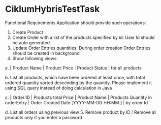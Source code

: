 # CiklumHybrisTestTask

Functional Requirements
Application should provide such operations:
1. Create Product
2. Create Order with a list of the products specified by id. User Id should be auto generated
3. Update Order Entries quantities. During order creation Order Entries should be created
in background
4. Show following views:

a. | Product Name | Product Price | Product Status | for all products

b. List all products, which have been ordered at least once, with total ordered quantity sorted descending by the quantity. Please implement it using SQL query instead of doing calculation in Java

c. | Order ID | Products total Price | Product Name | Products Quantity in orderEntry | Order Created Date [YYYY-MM-DD HH:MM ] | by order Id

d. List all orders using previous view
5. Remove product by ID / Remove all products only if you enter a password
